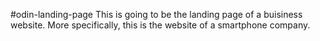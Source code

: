 #odin-landing-page
This is going to be the landing page of a buisiness website.
More specifically, this is the website of a smartphone company.